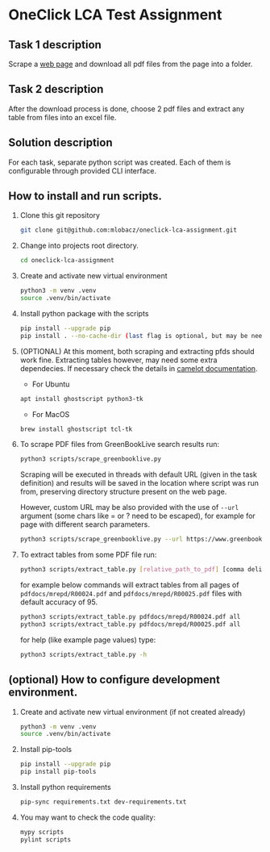 # OneClick LCA Test Assignment

## Task 1 description

Scrape a [web page](https://www.greenbooklive.com/search/companysearch.jsp?from=0&partid=10028&sectionid=0&companyName=&productName=&productType=&certNo=&regionId=0&countryId=0&addressPostcode=&certBody=&id=260&results_pp=1000&sortResultsComp) 
and download all pdf files from the page into a folder.


## Task 2 description

After the download process is done, choose 2 pdf files and extract any table from files into an excel file.

## Solution description

For each task, separate python script was created. Each of them is configurable through provided CLI interface.

## How to install and run scripts.

1. Clone this git repository

    ```bash
    git clone git@github.com:mlobacz/oneclick-lca-assignment.git
    ```

2. Change into projects root directory.

    ```bash
    cd oneclick-lca-assignment
    ```

3. Create and activate new virtual environment

    ```bash
    python3 -m venv .venv
    source .venv/bin/activate
    ```

4. Install python package with the scripts

    ```bash
    pip install --upgrade pip
    pip install . --no-cache-dir (last flag is optional, but may be needed in case of issues with dependecies)
    ```

5. (OPTIONAL) At this moment, both scraping and extracting pfds should work fine. Extracting tables however, may need some extra dependecies. If necessary check the details in [camelot documentation](https://camelot-py.readthedocs.io/en/master/user/install-deps.html).

   * For Ubuntu
    ```bash
    apt install ghostscript python3-tk
    ```
   * For MacOS
    ```bash
    brew install ghostscript tcl-tk
    ```

6. To scrape PDF files from GreenBookLive search results run:

    ```bash
    python3 scripts/scrape_greenbooklive.py
    ```
    Scraping will be executed in threads with default URL (given in the task definition) and results will be saved in the location where script was run from, preserving directory structure present on the web page.
    
    However, custom URL may be also provided with the use of `--url` argument (some chars like = or ? need to be escaped), for example for page with different search parameters.
    ```bash
    python3 scripts/scrape_greenbooklive.py --url https://www.greenbooklive.com/search/companysearch.jsp\?partid\=10028\&sectionid\=0\&companyName\=\&productName\=\&productType\=\&certNo\=\&regionId\=0\&countryId\=0\&addressPostcode\=\&certBody\=\&id\=260\&sortResultsComp\=
    ```

7. To extract tables from some PDF file run:
    ```bash
    python3 scripts/extract_table.py [relative_path_to_pdf] [comma delimited numbers of pages with tables] [accuracy(optional)]
    ```
    for example below commands will extract tables from all pages of `pdfdocs/mrepd/R00024.pdf` and `pdfdocs/mrepd/R00025.pdf` files with default accuracy of 95.
    ```bash
    python3 scripts/extract_table.py pdfdocs/mrepd/R00024.pdf all
    python3 scripts/extract_table.py pdfdocs/mrepd/R00025.pdf all
    ```
    for help (like example page values) type:
    ```bash
    python3 scripts/extract_table.py -h
    ```
    


## (optional) How to configure development environment.
1. Create and activate new virtual environment (if not created already)

    ```bash
    python3 -m venv .venv
    source .venv/bin/activate
    ```

2. Install pip-tools

    ```bash
    pip install --upgrade pip
    pip install pip-tools
    ```

3. Install python requirements

    ```bash
    pip-sync requirements.txt dev-requirements.txt
    ```

4. You may want to check the code quality:


    ```bash
    mypy scripts
    pylint scripts
    ```
